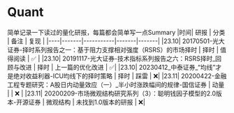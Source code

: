 # Quant
简单记录一下读过的量化研报，每篇都会简单写一点Summary
|时间| 研报  | 分类       | 备注  | 复现  |
|----|-------|-----------|-------|-------|
|23.10| 20170501-光大证券-择时系列报告之一：基于阻力支撑相对强度（RSRS）的市场择时  | 择时  | 值得阅读  | ✅ |
|23.10| 20191117-光大证券-技术指标系列报告之六：RSRS择时_回顾与改进  | 择时  | 上一篇的优化改进     | ✅|
|23.10| 20230412_中泰证券_“均线”才是绝对收益利器-ICU均线下的择时策略  | 择时  | 踩雷    | ❌|
|23.11| 20200422-金融工程专题研究：A股日内动量效应（一）_半小时涨跌幅间的规律-国信证券  | 动量  |    | ❌  |
|23.11| 20200209-市场微观结构研究系列（3）：聪明钱因子模型的2.0版本-开源证券  | 微观结构  | 未找到1.0版本的研报     | ❌|




